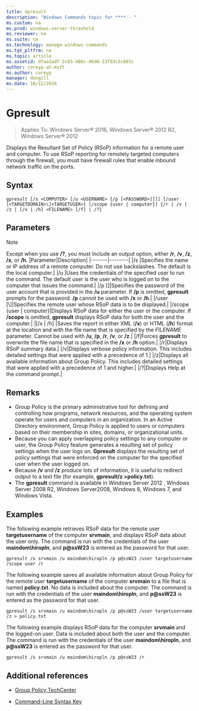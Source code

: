 ```yaml
---
title: Gpresult
description: "Windows Commands topic for **** - "
ms.custom: na
ms.prod: windows-server-threshold
ms.reviewer: na
ms.suite: na
ms.technology: manage-windows-commands
ms.tgt_pltfrm: na
ms.topic: article
ms.assetid: dfaa3adf-2c83-486c-86d6-23f93c5c883c
author: coreyp-at-msft
ms.author: coreyp
manager: dongill
ms.date: 10/12/2016
---
```

# Gpresult

>Applies To: Windows Server&reg; 2016, Windows Server&reg; 2012 R2, Windows Server&reg; 2012

Displays the Resultant Set of Policy (RSoP) information for a remote user and computer.
To use RSoP reporting for remotely targeted computers through the firewall, you must have firewall rules that enable inbound network traffic on the ports.
## Syntax
```
gpresult [/s <COMPUTER> [/u <USERNAME> [/p [<PASSWORD>]]]] [/user [<TARGETDOMAIN>\]<TARGETUSER>] [/scope {user | computer}] {/r | /v | /z | [/x | /h] <FILENAME> [/f] | /?}
```
## Parameters
> [!NOTE]
> Except when you use **/?**, you must include an output option, either **/r**, **/v**, **/z**, **/x**, or **/h**.
|Parameter|Description|
|-------|--------|
|/s <COMPUTER>|Specifies the name or IP address of a remote computer. Do not use backslashes. The default is the local computer.|
|/u <USERNAME>|Uses the credentials of the specified user to run the command. The default user is the user who is logged on to the computer that issues the command.|
|/p [<PASSWORD>]|Specifies the password of the user account that is provided in the **/u** parameter. If **/p** is omitted, **gpresult** prompts for the password. **/p** cannot be used with **/x** or **/h**.|
|/user [<TARGETDOMAIN>\\]<TARGETUSER>|Specifies the remote user whose RSoP data is to be displayed.|
|/scope {user &#124; computer}|Displays RSoP data for either the user or the computer. If **/scope** is omitted, **gpresult** displays RSoP data for both the user and the computer.|
|[/x &#124; /h] <FILENAME>|Saves the report in either XML (**/x**) or HTML (**/h**) format at the location and with the file name that is specified by the *FILENAME* parameter. Cannot be used with **/u**, **/p**, **/r**, **/v**, or **/z**.|
|/f|Forces **gpresult** to overwrite the file name that is specified in the **/x** or **/h** option.|
|/r|Displays RSoP summary data.|
|/v|Displays verbose policy information. This includes detailed settings that were applied with a precedence of 1.|
|/z|Displays all available information about Group Policy. This includes detailed settings that were applied with a precedence of 1 and higher.|
|/?|Displays Help at the command prompt.|
## Remarks
-   Group Policy is the primary administrative tool for defining and controlling how programs, network resources, and the operating system operate for users and computers in an organization. In an Active Directory environment, Group Policy is applied to users or computers based on their membership in sites, domains, or organizational units.
-   Because you can apply overlapping policy settings to any computer or user, the Group Policy feature generates a resulting set of policy settings when the user logs on. **Gpresult** displays the resulting set of policy settings that were enforced on the computer for the specified user when the user logged on.
-   Because **/v** and **/z** produce lots of information, it is useful to redirect output to a text file (for example, **gpresult/z >policy.txt**).
-   The **gpresult** command is available in  Windows Server 2012 , Windows Server 2008 R2, Windows Server2008, Windows 8, Windows 7, and Windows Vista.
## <a name="BKMK_Examples"></a>Examples
The following example retrieves RSoP data for the remote user **targetusername** of the computer **srvmain**, and displays RSoP data about the user only. The command is run with the credentials of the user **maindom\hiropln**, and **p@ssW23** is entered as the password for that user.
```
gpresult /s srvmain /u maindom\hiropln /p p@ssW23 /user targetusername /scope user /r
```
The following example saves all available information about Group Policy for the remote user **targetusername** of the computer **srvmain** to a file that is named **policy.txt**. No data is included about the computer. The command is run with the credentials of the user **maindom\hiropln**, and **p@ssW23** is entered as the password for that user.
```
gpresult /s srvmain /u maindom\hiropln /p p@ssW23 /user targetusername /z > policy.txt
```
The following example displays RSoP data for the computer **srvmain** and the logged-on user. Data is included about both the user and the computer. The command is run with the credentials of the user **maindom\hiropln**, and **p@ssW23** is entered as the password for that user.
```
gpresult /s srvmain /u maindom\hiropln /p p@ssW23 /r
```
## Additional references
-   [Group Policy TechCenter](http://go.microsoft.com/fwlink/?LinkID=145531)

-   [Command-Line Syntax Key](Command-Line-Syntax-Key.md)
